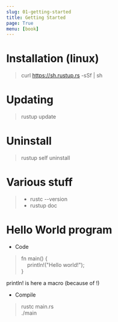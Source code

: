 ```yaml
---
slug: 01-getting-started
title: Getting Started
page: True
menu: [book]
---
```


# Installation (linux)

>curl https://sh.rustup.rs -sSf | sh

# Updating

>rustup update

# Uninstall

>rustup self uninstall

# Various stuff

>* rustc --version
>* rustup doc

# Hello World program

* Code
> fn main() {  
> &nbsp;&nbsp;&nbsp;&nbsp;println!("Hello world!");  
>}  

println! is here a macro (because of !)

* Compile
> rustc main.rs  
>./main
